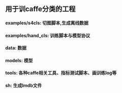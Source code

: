 ## 用于训caffe分类的工程  
#### examples/s4cls: 切图脚本,生成离线数据
#### examples/hand_cls: 训练脚本与模型协议
#### data: 数据
#### models: 模型
#### tools: 各种caffe相关工具、指标测试脚本、画训练log等
#### sh: 生成lmdb文件
